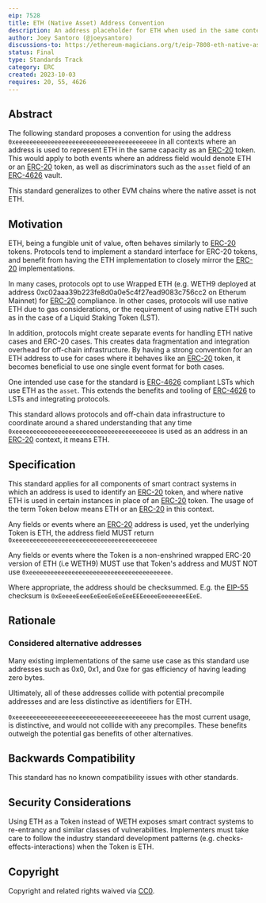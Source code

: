 ```yaml
---
eip: 7528
title: ETH (Native Asset) Address Convention
description: An address placeholder for ETH when used in the same context as an ERC-20 token.
author: Joey Santoro (@joeysantoro)
discussions-to: https://ethereum-magicians.org/t/eip-7808-eth-native-asset-address-convention/15989
status: Final
type: Standards Track
category: ERC
created: 2023-10-03
requires: 20, 55, 4626
---
```


## Abstract

The following standard proposes a convention for using the address `0xeeeeeeeeeeeeeeeeeeeeeeeeeeeeeeeeeeeeeeee` in all contexts where an address is used to represent ETH in the same capacity as an [ERC-20](./00020.md) token. This would apply to both events where an address field would denote ETH or an [ERC-20](./00020.md) token, as well as discriminators such as the `asset` field of an [ERC-4626](./04626.md) vault.

This standard generalizes to other EVM chains where the native asset is not ETH.

## Motivation

ETH, being a fungible unit of value, often behaves similarly to [ERC-20](./00020.md) tokens. Protocols tend to implement a standard interface for ERC-20 tokens, and benefit from having the ETH implementation to closely mirror the [ERC-20](./00020.md) implementations.

In many cases, protocols opt to use Wrapped ETH (e.g. WETH9 deployed at address 0xc02aaa39b223fe8d0a0e5c4f27ead9083c756cc2 on Etherum Mainnet) for [ERC-20](./00020.md) compliance. In other cases, protocols will use native ETH due to gas considerations, or the requirement of using native ETH such as in the case of a Liquid Staking Token (LST).

In addition, protocols might create separate events for handling ETH native cases and ERC-20 cases. This creates data fragmentation and integration overhead for off-chain infrastructure. By having a strong convention for an ETH address to use for cases where it behaves like an [ERC-20](./00020.md) token, it becomes beneficial to use one single event format for both cases. 

One intended use case for the standard is [ERC-4626](./04626.md) compliant LSTs which use ETH as the `asset`. This extends the benefits and tooling of [ERC-4626](./04626.md) to LSTs and integrating protocols.

This standard allows protocols and off-chain data infrastructure to coordinate around a shared understanding that any time `0xeeeeeeeeeeeeeeeeeeeeeeeeeeeeeeeeeeeeeeee` is used as an address in an [ERC-20](./00020.md) context, it means ETH.

## Specification

This standard applies for all components of smart contract systems in which an address is used to identify an [ERC-20](./00020.md) token, and where native ETH is used in certain instances in place of an [ERC-20](./00020.md) token. The usage of the term Token below means ETH or an [ERC-20](./00020.md) in this context.

Any fields or events where an [ERC-20](./00020.md) address is used, yet the underlying Token is ETH, the address field MUST return `0xeeeeeeeeeeeeeeeeeeeeeeeeeeeeeeeeeeeeeeee`

Any fields or events where the Token is a non-enshrined wrapped ERC-20 version of ETH (i.e WETH9) MUST use that Token's address and MUST NOT use `0xeeeeeeeeeeeeeeeeeeeeeeeeeeeeeeeeeeeeeeee`.

Where appropriate, the address should be checksummed. E.g. the [EIP-55](./00055.md) checksum is `0xEeeeeEeeeEeEeeEeEeEeeEEEeeeeEeeeeeeeEEeE`.

## Rationale

### Considered alternative addresses

Many existing implementations of the same use case as this standard use addresses such as 0x0, 0x1, and 0xe for gas efficiency of having leading zero bytes.

Ultimately, all of these addresses collide with potential precompile addresses and are less distinctive as identifiers for ETH.

`0xeeeeeeeeeeeeeeeeeeeeeeeeeeeeeeeeeeeeeeee` has the most current usage, is distinctive, and would not collide with any precompiles. These benefits outweigh the potential gas benefits of other alternatives.

## Backwards Compatibility

This standard has no known compatibility issues with other standards.

## Security Considerations

Using ETH as a Token instead of WETH exposes smart contract systems to re-entrancy and similar classes of vulnerabilities. Implementers must take care to follow the industry standard development patterns (e.g.  checks-effects-interactions) when the Token is ETH.

## Copyright

Copyright and related rights waived via [CC0](/LICENSE.md).
